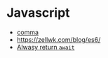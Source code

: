 # Javascript

- [comma](https://twitter.com/dan_abramov/status/921520145805258752)
- https://zellwk.com/blog/es6/
- [Alwasy return `await`](https://twitter.com/thejameskyle/status/905921542906712064)
